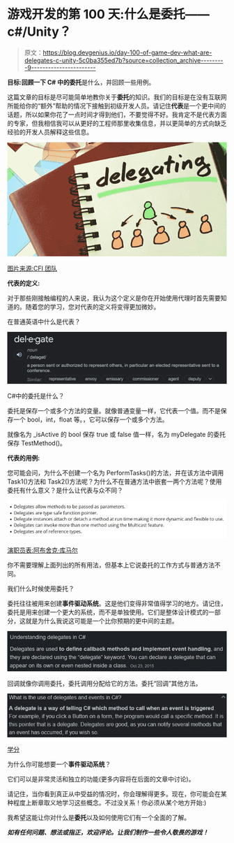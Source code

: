 # 游戏开发的第 100 天:什么是委托——c#/Unity？

> 原文：<https://blog.devgenius.io/day-100-of-game-dev-what-are-delegates-c-unity-5c0ba355ed7b?source=collection_archive---------9----------------------->

**目标:**回顾一下 **C#** 中的**委托**是什么，并回顾一些用例。

这篇文章的目标是尽可能简单地教你关于**委托**的知识。我们的目标是在没有互联网所能给你的“额外”帮助的情况下接触到初级开发人员。请记住**代表**是一个更中间的话题，所以如果你花了一点时间才得到他们，不要觉得不好。我肯定不是代表方面的专家，但我相信我可以从更好的工程师那里收集信息，并以更简单的方式向缺乏经验的开发人员解释这些信息。

![](img/953317e19d7c6b2cbd22df5a0ffe2020.png)

[图片来源:CFI 团队](https://corporatefinanceinstitute.com/resources/careers/soft-skills/delegating/)

**代表的定义:**

对于那些刚接触编程的人来说，我认为这个定义是你在开始使用代理时首先需要知道的。随着您的学习，您对代表的定义将变得更加微妙。

在普通英语中什么是代表？

![](img/d62fcf6c8dfe0f6fb4886f672479e17e.png)

C#中的委托是什么？

委托是保存一个或多个方法的变量。就像普通变量一样，它代表一个值。而不是保存一个 bool，int，float 等。，它可以保存一个或多个方法。

就像名为 _isActive 的 bool 保存 true 或 false 值一样，名为 myDelegate 的委托保存 TestMethod()。

**代表的用例:**

您可能会问，为什么不创建一个名为 PerformTasks()的方法，并在该方法中调用 Task1()方法和 Task2()方法呢？为什么不在普通方法中嵌套一两个方法呢？使用委托有什么意义？是什么让代表与众不同？

![](img/ae4a6fceb3320f989b51a04658babf80.png)

[演职员表:阿布舍克·库马尔](https://www.c-sharpcorner.com/UploadFile/de41d6/delegate-uses-in-C-Sharp/)

你不需要理解上面列出的所有用法，但基本上它说委托的工作方式与普通方法不同。

我们什么时候使用委托？

委托往往被用来创建**事件驱动系统**。这是他们变得非常值得学习的地方。请记住，委托是用来创建一个更大的系统，而不是单独使用。它们是整体设计模式的一部分，这就是为什么我说这可能是一个比你预期的更中间的主题。

![](img/34b1343e13716b95b704aef8ba5f851b.png)

回调就像你调用委托，委托调用分配给它的方法。委托“回调”其他方法。

![](img/f0a331d65256001fd64e23782168c218.png)

[学分](https://en.wikibooks.org/wiki/C_Sharp_Programming/Delegates_and_Events)

为什么你可能想要一个**事件驱动系统**？

它们可以是非常灵活和独立的功能(更多内容将在后面的文章中讨论)。

请记住，当你看到真正从中受益的情况时，你会理解得更多。现在，你可能会在某种程度上断章取义地学习这些概念。不过没关系！你必须从某个地方开始:)

我希望这能让你对什么是**委托**以及如何使用它们有一个全面的了解。

***如有任何问题、想法或指正，欢迎评论。让我们制作一些令人敬畏的游戏！***